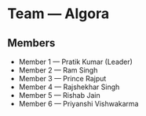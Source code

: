 # Team — Algora

## Members
- Member 1 — Pratik Kumar (Leader)
- Member 2 — Ram Singh
- Member 3 — Prince Rajput
- Member 4 — Rajshekhar Singh
- Member 5 — Rishab Jain
- Member 6 — Priyanshi Vishwakarma